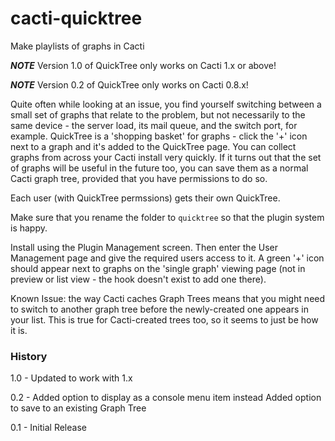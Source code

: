 # cacti-quicktree
Make playlists of graphs in Cacti

***NOTE*** Version 1.0 of QuickTree only works on Cacti 1.x or above!

***NOTE*** Version 0.2 of QuickTree only works on Cacti 0.8.x!

Quite often while looking at an issue, you find yourself switching between a small set of graphs that relate to the problem, but not necessarily to the same device - the server load, its mail queue, and the switch port, for example. QuickTree is a 'shopping basket' for graphs - click the '+' icon next to a graph and it's added to the QuickTree page. You can collect graphs from across your Cacti install very quickly. If it turns out that the set of graphs will be useful in the future too, you can save them as a normal Cacti graph tree, provided that you have permissions to do so.

Each user (with QuickTree permssions) gets their own QuickTree.

Make sure that you rename the folder to `quicktree` so that the plugin system is happy.

Install using the Plugin Management screen. Then enter the User Management page and give the required users access to it. A green '+' icon should appear next to graphs on the 'single graph' viewing page (not in preview or list view - the hook doesn't exist to add one there).

Known Issue: the way Cacti caches Graph Trees means that you might need to switch to another graph tree before the newly-created one appears in your list. This is true for Cacti-created trees too, so it seems to just be how it is.

### History

1.0 - Updated to work with 1.x

0.2 - Added option to display as a console menu item instead
      Added option to save to an existing Graph Tree

0.1 - Initial Release

